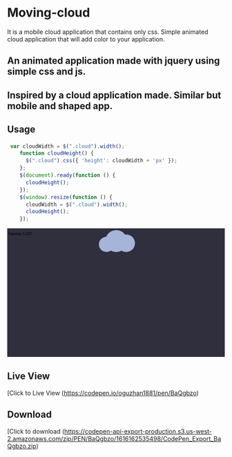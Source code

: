 # Moving-cloud
 It is a mobile cloud application that contains only css.   Simple animated cloud application that will add color to your application.



## An animated application made with jquery using simple css and js.

## Inspired by a cloud application made. Similar but mobile and shaped app.
## Usage

```js
 var cloudWidth = $(".cloud").width();
    function cloudHeight() {
      $(".cloud").css({ 'height': cloudWidth + 'px' });
    };
    $(document).ready(function () {
      cloudHeight();
    });
    $(window).resize(function () {
      cloudWidth = $(".cloud").width();
      cloudHeight();
    });
```





<img src="blutu.PNG">






## Live View
[Click to Live View (https://codepen.io/oguzhan1881/pen/BaQgbzo)



## Download
[Click to download (https://codepen-api-export-production.s3.us-west-2.amazonaws.com/zip/PEN/BaQgbzo/1616162535498/CodePen_Export_BaQgbzo.zip)
